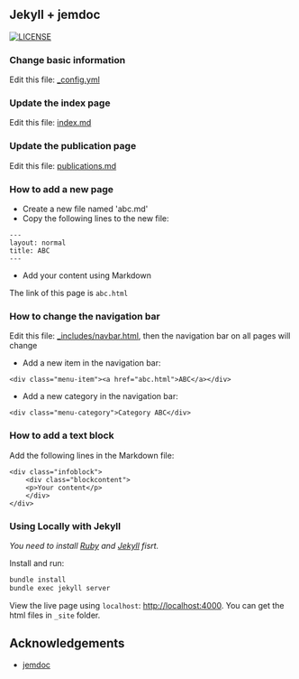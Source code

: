 ## Jekyll + jemdoc

[![LICENSE](https://img.shields.io/github/license/yaoyao-liu/jekyll-jemdoc?style=flat-square&logo=creative-commons&color=EF9421)](https://github.com/yaoyao-liu/jekyll-jemdoc/blob/main/LICENSE)

### Change basic information
Edit this file: [_config.yml](_config.yml)

### Update the index page
Edit this file: [index.md](index.md)

### Update the publication page
Edit this file: [publications.md](publications.md)

### How to add a new page
- Create a new file named 'abc.md'
- Copy the following lines to the new file:
```
---
layout: normal
title: ABC
---
```
- Add your content using Markdown

The link of this page is `abc.html`

### How to change the navigation bar
Edit this file: [_includes/navbar.html](_includes/navbar.html), then the navigation bar on all pages will change
- Add a new item in the navigation bar:
```
<div class="menu-item"><a href="abc.html">ABC</a></div>
```
- Add a new category in the navigation bar:
```
<div class="menu-category">Category ABC</div>
```

### How to add a text block
Add the following lines in the Markdown file:
```
<div class="infoblock">
    <div class="blockcontent">
    <p>Your content</p>
    </div>
</div>
```

### Using Locally with Jekyll

*You need to install [Ruby](https://www.ruby-lang.org/en/) and [Jekyll](https://jekyllrb.com/) fisrt.*

Install and run:

```bash
bundle install
bundle exec jekyll server
```
View the live page using `localhost`:
<http://localhost:4000>. You can get the html files in `_site` folder.

## Acknowledgements
- [jemdoc](https://github.com/jem/jemdoc)
